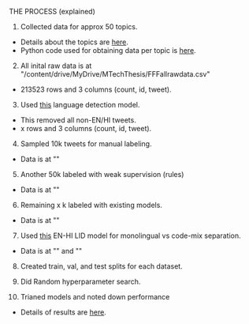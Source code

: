 THE PROCESS (explained)

1. Collected data for approx 50 topics.
  - Details about the topics are [here](https://docs.google.com/spreadsheets/d/1M8wwLU5D1V7Wiis3q7Z2mam1IM129AfawyZZG2W6Z9E/edit#gid=688753965).
  - Python code used for obtaining data per topic is [here]().

2. All inital raw data is at "/content/drive/MyDrive/MTechThesis/FFFallrawdata.csv"
  - 213523 rows and 3 columns (count, id, tweet).

3. Used [this](https://huggingface.co/papluca/xlm-roberta-base-language-detection) language detection model.
  - This removed all non-EN/HI tweets.
  - x rows and 3 columns (count, id, tweet).

4. Sampled 10k tweets for manual labeling.
  - Data is at ""

5. Another 50k labeled with weak supervision (rules)
  - Data is at ""

6. Remaining x k labeled with existing models.
  - Data is at ""

7. Used [this](https://huggingface.co/l3cube-pune/hing-bert-lid) EN-HI LID model for monolingual vs code-mix separation.
  - Data is at "" and ""

8. Created train, val, and test splits for each dataset.

9. Did Random hyperparameter search.

10. Trianed models and noted down performance
  - Details of results are [here]().
